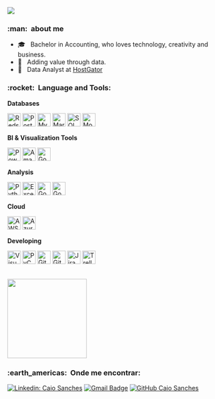 ![](https://komarev.com/ghpvc/?username=caio-sanches&color=006bed)

<h3> :man: &nbsp;about me </h3>

- 🎓 &nbsp; Bachelor in Accounting, who loves technology, creativity and business.
- 🤔 &nbsp; Adding value through data.
- 💼 &nbsp; Data Analyst at <a href="https://www.hostgator.com.br">HostGator</a>
<!-- - 🎓 &nbsp; Estudando **SEU CURSO** no <a href="link da sua faculdade">SUA FACULDADE</a>. -->
<!-- - 🌱 &nbsp; Aprendendo mais sobre **TECNOLOGIAS QUE VOCÊ ESTÁ APRENDENDO**. -->

<h3> :rocket: &nbsp;Language and Tools: </h3>

**Databases**

<img src="https://cdn.worldvectorlogo.com/logos/aws-redshift-logo.svg" alt="Redshift" width="30" height="30"/> <img src="https://cdn.worldvectorlogo.com/logos/postgresql.svg" alt="PostgreSQL" width="30" height="30"/> <img src="https://cdn.worldvectorlogo.com/logos/mysql-6.svg" alt="MySQL" width="30" height="30"/> <img src="https://cdn.worldvectorlogo.com/logos/mariadb.svg" alt="MariaDB" width="30" height="30"/> <img src="https://cdn.worldvectorlogo.com/logos/microsoft-sql-server-1.svg" alt="SQL Server" width="30" height="30"/> <img src="https://cdn.worldvectorlogo.com/logos/mongodb-icon-1.svg" alt="MongoDB" width="30" height="30"/>


**BI & Visualization Tools**

<img src="https://cdn.worldvectorlogo.com/logos/power-bi.svg" alt="Power BI" width="30" height="30"/> <img src="https://cdn.worldvectorlogo.com/logos/amazon-quicksight.svg" alt="Amazon Quicksight" width="30" height="30"/> <img src="https://cdn.worldvectorlogo.com/logos/google-data-studio.svg" alt="Google DataStudio" width="30" height="30"/>


**Analysis**

<img src="https://cdn.worldvectorlogo.com/logos/python-5.svg" alt="Python" width="30" height="30"/> <img src="https://cdn.worldvectorlogo.com/logos/excel-4.svg" alt="Excel" width="30" height="30"/> <img src="https://cdn.worldvectorlogo.com/logos/google-sheets-full-logo-1.svg" alt="Google Sheets" width="30" height="30"/> <img src="https://cdn.worldvectorlogo.com/logos/google-analytics-1.svg" alt="Google Analytics" width="30" height="30"/>


**Cloud**

<img src="https://cdn.worldvectorlogo.com/logos/amazon-web-services-2.svg" alt="AWS" width="30" height="30"/> <img src="https://cdn.worldvectorlogo.com/logos/azure-2.svg" alt="Azure" width="30" height="30"/>


**Developing**

<img src="https://cdn.worldvectorlogo.com/logos/visual-studio-code-1.svg" alt="Visual Studio Code" width="30" height="30"/> <img src="https://cdn.worldvectorlogo.com/logos/pycharm-1.svg" alt="PyCharm" width="30" height="30"/> <img src="https://cdn.worldvectorlogo.com/logos/git-icon.svg" alt="Git" width="30" height="30"/> <img src="https://cdn.worldvectorlogo.com/logos/github-icon.svg" alt="GitHub" width="30" height="30"/> <img src="https://cdn.worldvectorlogo.com/logos/jira-3.svg" alt="Jira" width="30" height="30"/> <img src="https://cdn.worldvectorlogo.com/logos/trello.svg" alt="Trello" width="30" height="30"/>

<br/>

<a href="https://github.com/caio-sanches">
  <img height="180em" src="https://github-readme-stats.vercel.app/api?username=caio-sanches&theme=dracula&show_icons=true" />
</a>

<br/>

<h3> :earth_americas: &nbsp;Onde me encontrar: </h3> 

[![Linkedin: Caio Sanches](https://img.shields.io/badge/-caiosanches-blue?style=flat-square&logo=Linkedin&logoColor=white&link=https://www.linkedin.com/in/caio-sanches/)](https://www.linkedin.com/in/caio-sanches/)
[![Gmail Badge](https://img.shields.io/badge/-caio.sanchesrodrigues@gmail.com-006bed?style=flat-square&logo=Gmail&logoColor=white&link=mailto:SEU-EMAIL)](mailto:caio.sanchesrodrigues@gmail.com)
[![GitHub Caio Sanches]( https://img.shields.io/github/followers/VanessaSwerts?label=follow&style=social)](https://github.com/caio-sanches)